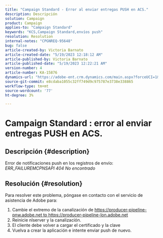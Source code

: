 ```yaml
---
title: "Campaign Standard - Error al enviar entregas PUSH en ACS."
description: Descripción
solution: Campaign
product: Campaign
applies-to: "Campaign Standard"
keywords: "KCS,Campaign Standard,envíos push"
resolution: Resolution
internal-notes: "CPGNREQ-95648"
bug: false
article-created-by: Victoria Barnato
article-created-date: "5/19/2023 12:18:12 AM"
article-published-by: Victoria Barnato
article-published-date: "5/19/2023 12:22:21 AM"
version-number: 4
article-number: KA-15876
dynamics-url: "https://adobe-ent.crm.dynamics.com/main.aspx?forceUCI=1&pagetype=entityrecord&etn=knowledgearticle&id=96512a9e-daf5-ed11-8848-6045bd006268"
source-git-commit: e8cdaba1055c32ff749d9c975787e3738e338865
workflow-type: tm+mt
source-wordcount: '77'
ht-degree: 3%

---
```


# Campaign Standard : error al enviar entregas PUSH en ACS.

## Descripción {#description}


Error de notificaciones push en los registros de envío: *ERR_FAILUREMCPNSAPI 404 No encontrado*


## Resolución {#resolution}


Para resolver este problema, póngase en contacto con el servicio de asistencia de Adobe para:

1. Cambie el extremo de la canalización de https://producer-pipeline-pnw.adobe.net to https://producer-pipeline-lon.adobe.net
2. Reinicie nlserver y la canalización.
3. El cliente debe volver a cargar el certificado y la clave
4. Vuelva a crear la aplicación e intente enviar push de nuevo.

